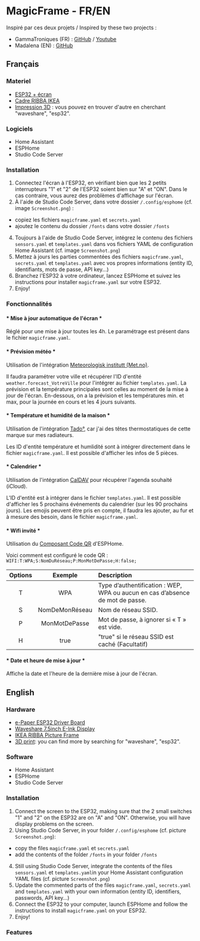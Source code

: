 # MagicFrame - FR/EN

Inspiré par ces deux projets / Inspired by these two projects :
- GammaTroniques (FR) : [GitHub](https://github.com/NoahJst/HomeAssistant-Config/blob/main/esphome/README.md) / [Youtube](https://www.youtube.com/watch?v=XyooZe_9hc0)
- Madalena (EN) : [GitHub](https://github.com/Madelena/esphome-weatherman-dashboard)

## Français

### Materiel

- [ESP32 + écran](https://www.amazon.fr/Waveshare-Electronic-Interface-Bluetooth-Raspberry/dp/B07MB7SVHQ)
- [Cadre RIBBA IKEA](https://www.amazon.fr/Ikea-Cadre-RIBBA-13-noir/dp/B0BW8SLP9C/ref=sr_1_4)
- [Impression 3D](https://www.thingiverse.com/thing:6427159) : vous pouvez en trouver d'autre en cherchant "waveshare", "esp32".

### Logiciels

- Home Assistant
- ESPHome
- Studio Code Server

### Installation

1. Connectez l'écran à l'ESP32, en vérifiant bien que les 2 petits interrupteurs "1" et "2" de l'ESP32 soient bien sur "A" et "ON". Dans le cas contraire, vous aurez des problèmes d'affichage sur l'écran.
2. À l'aide de Studio Code Server, dans votre dossier `/.config/esphome` (cf. image `Screenshot.png`) :
- copiez les fichiers `magicframe.yaml` et `secrets.yaml`
- ajoutez le contenu du dossier `/fonts` dans votre dossier `/fonts`
4. Toujours à l'aide de Studio Code Server, intégrez le contenu des fichiers `sensors.yaml` et `templates.yaml` dans vos fichiers YAML de configuration Home Assistant (cf. image `Screenshot.png`)
5. Mettez à jours les parties commentées des fichiers `magicframe.yaml`, `secrets.yaml` et `templates.yaml` avec vos propres informations (entity ID, identifiants, mots de passe, API key...)
6. Branchez l'ESP32 à votre ordinateur, lancez ESPHome et suivez les instructions pour installer `magicframe.yaml` sur votre ESP32.
7. Enjoy!

### Fonctionnalités

#### * Mise à jour automatique de l'écran *
Réglé pour une mise à jour toutes les 4h.
Le paramétrage est présent dans le fichier `magicframe.yaml`.

#### * Prévision météo *
Utilisation de l'intégration [Meteorologisk institutt (Met.no)](https://www.home-assistant.io/integrations/met).

Il faudra paramétrer votre ville et récupérer l'ID d'entité `weather.forecast_VotreVille` pour l'intégrer au fichier `templates.yaml`.
La prévision et la température principales sont celles au moment de la mise à jour de l'écran.
En-dessous, on a la prévision et les températures min. et max, pour la journée en cours et les 4 jours suivants.

#### * Température et humidité de la maison *
Utilisation de l'intégration [Tado°](https://www.home-assistant.io/integrations/tado), car j'ai des têtes thermostatiques de cette marque sur mes radiateurs.

Les ID d'entité température et humlidité sont à intégrer directement dans le fichier `magicframe.yaml`.
Il est possible d'afficher les infos de 5 pièces.

#### * Calendrier *
Utilisation de l'intégration [CalDAV](https://www.home-assistant.io/integrations/caldav) pour récupérer l'agenda souhaité (iCloud).

L'ID d'entité est à intégrer dans le fichier `templates.yaml`.
Il est possible d'afficher les 5 prochains événements du calendrier (sur les 90 prochains jours).
Les emojis peuvent être pris en compte, il faudra les ajouter, au fur et à mesure des besoin, dans le fichier `magicframe.yaml`.

#### * Wifi invité *
Utilisation du [Composant Code QR](https://esphome.io/components/qr_code.html) d'ESPHome.

Voici comment est configuré le code QR : `WIFI:T:WPA;S:NomDuRéseau;P:MonMotDePasse;H:false;`

| Options   | Exemple         | Description                                                                     |
| :-------: | :-------:       | :-------                                                                        |
| T         | WPA             |  Type d’authentification : WEP, WPA ou aucun en cas d’absence de mot de passe.  |
| S         | NomDeMonRéseau	|  Nom de réseau SSID.                                                            |
| P         | MonMotDePasse   |  Mot de passe, à ignorer si « T » est vide.                                     |
| H         | true            |  "true" si le réseau SSID est caché (Facultatif)                                |

#### * Date et heure de mise à jour *
Affiche la date et l'heure de la dernière mise à jour de l'écran.

## English

### Hardware

- [e-Paper ESP32 Driver Board](https://www.amazon.com/gp/product/B07M5CNP3B)
- [Waveshare 7.5inch E-Ink Display](https://www.amazon.com/waveshare-7-5inch-HAT-Raspberry-Consumption/dp/B075R4QY3L)
- [IKEA RIBBA Picture Frame](https://www.amazon.com/Ikea-Ribba-Picture-Frame-White/dp/B01JEFG1B8)
- [3D print](https://www.thingiverse.com/thing:6427159): you can find more by searching for "waveshare", "esp32".

### Software

- Home Assistant
- ESPHome
- Studio Code Server

### Installation

1. Connect the screen to the ESP32, making sure that the 2 small switches "1" and "2" on the ESP32 are on "A" and "ON". Otherwise, you will have display problems on the screen.
2. Using Studio Code Server, in your folder `/.config/esphome` (cf. picture `Screenshot.png`):
- copy the files `magicframe.yaml` et `secrets.yaml`
- add the contents of the folder `/fonts` in your folder `/fonts`
4. Still using Studio Code Server, integrate the contents of the files `sensors.yaml` et `templates.yaml`in your Home Assistant configuration YAML files (cf. picture `Screenshot.png`)
5. Update the commented parts of the files `magicframe.yaml`, `secrets.yaml` and `templates.yaml` with your own information (entity ID, identifiers, passwords, API key...)
6. Connect the ESP32 to your computer, launch ESPHome and follow the instructions to install `magicframe.yaml` on your ESP32.
7. Enjoy!

### Features
